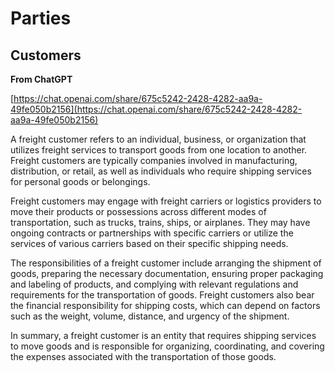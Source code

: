 # Parties

## Customers

**From ChatGPT**

[https://chat.openai.com/share/675c5242-2428-4282-aa9a-49fe050b2156](https://chat.openai.com/share/675c5242-2428-4282-aa9a-49fe050b2156)

A freight customer refers to an individual, business, or organization that utilizes freight services to transport goods from one location to another. Freight customers are typically companies involved in manufacturing, distribution, or retail, as well as individuals who require shipping services for personal goods or belongings.

Freight customers may engage with freight carriers or logistics providers to move their products or possessions across different modes of transportation, such as trucks, trains, ships, or airplanes. They may have ongoing contracts or partnerships with specific carriers or utilize the services of various carriers based on their specific shipping needs.

The responsibilities of a freight customer include arranging the shipment of goods, preparing the necessary documentation, ensuring proper packaging and labeling of products, and complying with relevant regulations and requirements for the transportation of goods. Freight customers also bear the financial responsibility for shipping costs, which can depend on factors such as the weight, volume, distance, and urgency of the shipment.

In summary, a freight customer is an entity that requires shipping services to move goods and is responsible for organizing, coordinating, and covering the expenses associated with the transportation of those goods.

